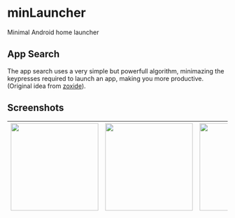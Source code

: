 # minLauncher

Minimal Android home launcher

## App Search

The app search uses a very simple but powerfull algorithm, minimazing the keypresses required to launch an app, making you more productive. (Original idea from [zoxide](https://github.com/ajeetdsouza/zoxide/wiki/Algorithm#frecency)).

## Screenshots

| <img src="https://github.com/alexbogdos/minLauncher/assets/98696250/743655e7-7a67-43b6-bb68-65ccd60cbfe9" width="200"/> | <img src="https://github.com/alexbogdos/minLauncher/assets/98696250/12b779aa-3e3d-4bfe-a535-c8b050eead62" width="200"/> | <img src="https://github.com/alexbogdos/minLauncher/assets/98696250/d343e682-5554-4c28-82ed-a84d7d6f1e66" width="200"/> | <img src="https://github.com/alexbogdos/minLauncher/assets/98696250/19c23ae2-0f2d-4a99-9cec-70916e6f2d78" width="200"/> |
|:-:|:-:|:-:|:-:|
